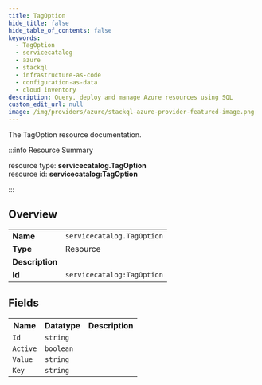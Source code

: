 ```yaml
---
title: TagOption
hide_title: false
hide_table_of_contents: false
keywords:
  - TagOption
  - servicecatalog
  - azure
  - stackql
  - infrastructure-as-code
  - configuration-as-data
  - cloud inventory
description: Query, deploy and manage Azure resources using SQL
custom_edit_url: null
image: /img/providers/azure/stackql-azure-provider-featured-image.png
---
```

The TagOption resource documentation.

:::info Resource Summary

<div class="row">
<div class="providerDocColumn">
<span>resource type:&nbsp;<b>servicecatalog.TagOption</b></span><br />
<span>resource id:&nbsp;<b>servicecatalog:TagOption</b></span><br />
</div>
</div>

:::

## Overview
<table><tbody>
<tr><td><b>Name</b></td><td><code>servicecatalog.TagOption</code></td></tr>
<tr><td><b>Type</b></td><td>Resource</td></tr>
<tr><td><b>Description</b></td><td></td></tr>
<tr><td><b>Id</b></td><td><code>servicecatalog:TagOption</code></td></tr>
</tbody></table>

## Fields
<table><tbody>
<tr><th>Name</th><th>Datatype</th><th>Description</th></tr>
<tr><td><code>Id</code></td><td><code>string</code></td><td></td></tr><tr><td><code>Active</code></td><td><code>boolean</code></td><td></td></tr><tr><td><code>Value</code></td><td><code>string</code></td><td></td></tr><tr><td><code>Key</code></td><td><code>string</code></td><td></td></tr>
</tbody></table>